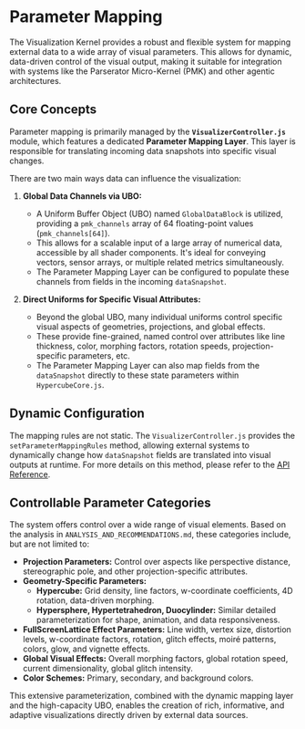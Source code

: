 # Parameter Mapping

The Visualization Kernel provides a robust and flexible system for mapping external data to a wide array of visual parameters. This allows for dynamic, data-driven control of the visual output, making it suitable for integration with systems like the Parserator Micro-Kernel (PMK) and other agentic architectures.

## Core Concepts

Parameter mapping is primarily managed by the **`VisualizerController.js`** module, which features a dedicated **Parameter Mapping Layer**. This layer is responsible for translating incoming data snapshots into specific visual changes.

There are two main ways data can influence the visualization:

1.  **Global Data Channels via UBO:**
    *   A Uniform Buffer Object (UBO) named `GlobalDataBlock` is utilized, providing a `pmk_channels` array of 64 floating-point values (`pmk_channels[64]`).
    *   This allows for a scalable input of a large array of numerical data, accessible by all shader components. It's ideal for conveying vectors, sensor arrays, or multiple related metrics simultaneously.
    *   The Parameter Mapping Layer can be configured to populate these channels from fields in the incoming `dataSnapshot`.

2.  **Direct Uniforms for Specific Visual Attributes:**
    *   Beyond the global UBO, many individual uniforms control specific visual aspects of geometries, projections, and global effects.
    *   These provide fine-grained, named control over attributes like line thickness, color, morphing factors, rotation speeds, projection-specific parameters, etc.
    *   The Parameter Mapping Layer can also map fields from the `dataSnapshot` directly to these state parameters within `HypercubeCore.js`.

## Dynamic Configuration

The mapping rules are not static. The `VisualizerController.js` provides the `setParameterMappingRules` method, allowing external systems to dynamically change how `dataSnapshot` fields are translated into visual outputs at runtime. For more details on this method, please refer to the [API Reference](./API_REFERENCE.md#setparametermappingrulesrules-parametermappingrules-promisevoid).

## Controllable Parameter Categories

The system offers control over a wide range of visual elements. Based on the analysis in `ANALYSIS_AND_RECOMMENDATIONS.md`, these categories include, but are not limited to:

*   **Projection Parameters:** Control over aspects like perspective distance, stereographic pole, and other projection-specific attributes.
*   **Geometry-Specific Parameters:**
    *   **Hypercube:** Grid density, line factors, w-coordinate coefficients, 4D rotation, data-driven morphing.
    *   **Hypersphere, Hypertetrahedron, Duocylinder:** Similar detailed parameterization for shape, animation, and data responsiveness.
*   **FullScreenLattice Effect Parameters:** Line width, vertex size, distortion levels, w-coordinate factors, rotation, glitch effects, moiré patterns, colors, glow, and vignette effects.
*   **Global Visual Effects:** Overall morphing factors, global rotation speed, current dimensionality, global glitch intensity.
*   **Color Schemes:** Primary, secondary, and background colors.

This extensive parameterization, combined with the dynamic mapping layer and the high-capacity UBO, enables the creation of rich, informative, and adaptive visualizations directly driven by external data sources.
